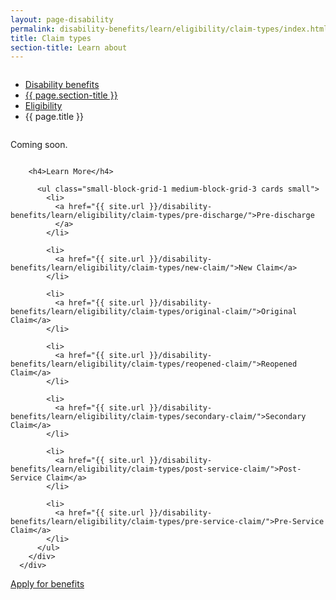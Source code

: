```yaml
---
layout: page-disability
permalink: disability-benefits/learn/eligibility/claim-types/index.html
title: Claim types
section-title: Learn about
---
```


<div class="splash" markdown="0">
<div class="row" markdown="0">
<div class="small-12 columns" markdown="0">

<ul class="breadcrumbs" role="menubar" aria-label="Primary">
<li class="parent"><a href="{{ site.url }}/disability-benefits/">Disability benefits</a></li>
<li class="parent"><a href="{{ site.url }}/disability-benefits/learn/">{{ page.section-title }}</a></li>
<li class="parent"><a href="{{ site.url }}/disability-benefits/learn/eligibility">Eligibility</a></li>
<li class="active">{{ page.title }}</li>
</ul>

</div>
</div>
</div>

<div class="main" role="main" markdown="0">
<div class="section one" markdown="0">
<div class="primary" markdown="0">
<div class="row" markdown="0">
<div class="small-12 columns" markdown="1">

Coming soon.

</div>
</div>
</div>

<div class="navigation">
  <div class="row">
    <div class="small-12 columns">

        <h4>Learn More</h4>

          <ul class="small-block-grid-1 medium-block-grid-3 cards small">
            <li>
              <a href="{{ site.url }}/disability-benefits/learn/eligibility/claim-types/pre-discharge/">Pre-discharge
              </a>
            </li>

            <li>
              <a href="{{ site.url }}/disability-benefits/learn/eligibility/claim-types/new-claim/">New Claim</a>
            </li>

            <li>
              <a href="{{ site.url }}/disability-benefits/learn/eligibility/claim-types/original-claim/">Original Claim</a>
            </li>

            <li>
              <a href="{{ site.url }}/disability-benefits/learn/eligibility/claim-types/reopened-claim/">Reopened Claim</a>
            </li>

            <li>
              <a href="{{ site.url }}/disability-benefits/learn/eligibility/claim-types/secondary-claim/">Secondary Claim</a>
            </li>

            <li>
              <a href="{{ site.url }}/disability-benefits/learn/eligibility/claim-types/post-service-claim/">Post-Service Claim</a>
            </li>

            <li>
              <a href="{{ site.url }}/disability-benefits/learn/eligibility/claim-types/pre-service-claim/">Pre-Service Claim</a>
            </li>
          </ul>
        </div>
      </div>
</div>




<div class="section two" markdown="0">
<div class="action" markdown="0">
<div class="row" markdown="0">
<div class="small-12 medium-10 medium-centered columns" markdown="0">
<a class="button start" href="#">Apply for benefits</a>
</div>
</div>
</div>
</div>

</div>

</div>
